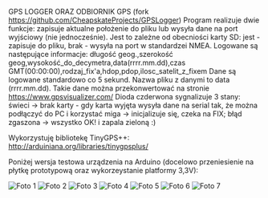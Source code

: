 GPS LOGGER ORAZ ODBIORNIK GPS (fork https://github.com/CheapskateProjects/GPSLogger)
Program realizuje dwie funkcje: zapisuje aktualne położenie do pliku lub wysyła dane na port wyjściowy (nie jednocześnie).
Jest to zależne od obecniości karty SD: jest - zapisuje do pliku, brak - wysyła na port w standardzei NMEA.
Logowane są następujące informacje:
długość geog.,szerokość geog,wysokość_do_decymetra,data(rrrr.mm.dd),czas GMT(00:00:00),rodzaj_fix'a,hdop,pdop,ilosc_satelit_z_fixem
Dane są logowane standardowo co 5 sekund.
Nazwa pliku z danymi to data (rrrr.mm.dd).
Takie dane można przekonwertować na stronie https://www.gpsvisualizer.com/
Dioda czderwona sygnalizuje 3 stany:
świeci -> brak karty - gdy karta wyjęta wysyła dane na serial tak, że można podłączyć do PC i korzystać
miga -> inicjalizuje się, czeka na FIX; błąd
zgaszona -> wszystko OK! i zapala zieloną :)

Wykorzystuję bibliotekę TinyGPS++: <http://arduiniana.org/libraries/tinygpsplus/>

Poniżej wersja testowa urządzenia na Arduino (docelowo przeniesienie na płytkę prototypową oraz wykorzeystanie platformy 3,3V):

![Foto 1](https://skaskiewicz.pl/.foto/image001.jpg)
![Foto 2](https://skaskiewicz.pl/.foto/image002.jpg)
![Foto 3](https://skaskiewicz.pl/.foto/image003.jpg)
![Foto 4](https://skaskiewicz.pl/.foto/image004.jpg)
![Foto 5](https://skaskiewicz.pl/.foto/image005.jpg)
![Foto 6](https://skaskiewicz.pl/.foto/image006.jpg)
![Foto 7](https://skaskiewicz.pl/.foto/image007.jpg)
